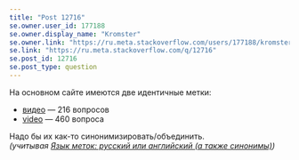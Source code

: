 ```yaml
---
title: "Post 12716"
se.owner.user_id: 177188
se.owner.display_name: "Kromster"
se.owner.link: "https://ru.meta.stackoverflow.com/users/177188/kromster"
se.link: "https://ru.meta.stackoverflow.com/q/12716"
se.post_id: 12716
se.post_type: question
---
```

<p>На основном сайте имеются две идентичные метки:</p>
<ul>
<li><a href="https://ru.stackoverflow.com/questions/tagged/%d0%b2%d0%b8%d0%b4%d0%b5%d0%be" class="post-tag" title="показать вопросы с меткой [видео]" aria-label="показать вопросы с меткой [видео]" rel="tag" aria-labelledby="tag-видео-tooltip-container">видео</a> — 216 вопросов</li>
<li><a href="https://ru.stackoverflow.com/questions/tagged/video" class="post-tag" title="показать вопросы с меткой [video]" aria-label="показать вопросы с меткой [video]" rel="tag" aria-labelledby="tag-video-tooltip-container">video</a> — 460 вопроса</li>
</ul>
<p>Надо бы их как-то синонимизировать/объединить.<br />
<em>(учитывая <a href="https://ru.meta.stackoverflow.com/q/36/178576">Язык меток: русский или английский (а также синонимы)</a>)</em></p>
